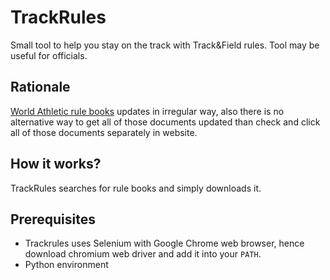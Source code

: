 # TrackRules

Small tool to help you stay on the track with Track&amp;Field rules.
Tool may be useful for officials.

## Rationale

[World Athletic rule books](https://www.worldathletics.org/about-iaaf/documents/book-of-rules)
updates in irregular way, also there is no alternative way to get all of those documents updated
than check and click all of those documents separately in website.

## How it works?

TrackRules searches for rule books and simply downloads it.

## Prerequisites

-   Trackrules uses Selenium with Google Chrome web browser, hence download
    chromium web driver and add it into your `PATH`.
-   Python environment
